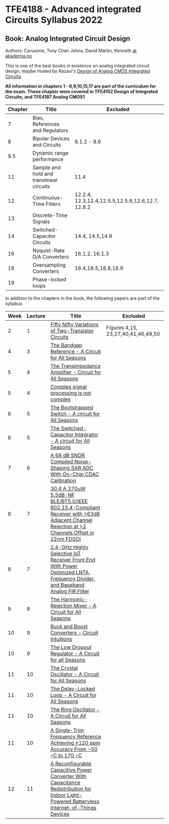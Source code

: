 
# TFE4188 - Advanced integrated Circuits Syllabus 2022

## Book: Analog Integrated Circuit Design
Authors: Carusone, Tony Chan Johns, David Martin, Kenneth [at akademia.no](https://www.akademika.no/analog-integrated-circuit-design/carusone-tony-chan/johns-david/martin-kenneth/9781118092330)

This is one of the best books in
existence on analog integrated circuit design, maybe rivaled by Razavi's [Design of Analog CMOS Integrated Circuits](https://www.amazon.com/Design-Analog-CMOS-Integrated-Circuits/dp/0072380322)

**All information in chapters 1 - 6,9,10,15,17 are part of the curriculum for the
exam. These chapter were covered in TFE4152 Design of Integrated Circuits, and
TFE4187 Analog CMOS1**

| Chapter | Title                                    | Excluded                                          |
|---------|------------------------------------------|---------------------------------------------------|
| 7       | Bias, References and Regulators          |                                                   |
| 8       | Bipolar Devices and Circuits             | 8.1.2 - 8.6                                       |
| 9.5     | Dynamic range performance                |                                                   |
| 11      | Sample and hold and translinear circuits | 11.4                                              |
| 12      | Continuous-Time Filters                  | 12.2.4, 12.3,12.4,12.5.5,12.5.6,12.6,12.7, 12.8.2 |
| 13      | Discrete-Time Signals                    |                                                   |
| 14      | Switched-Capacitor Circuits              | 14.4, 14.5,14.9                                   |
| 16      | Nyquist-Rate D/A Converters              | 16.1.2, 16.1.3                                    |
| 18      | Oversampling Converters                  | 18.4,18.5,18.8,18.9                               |
| 19      | Phase-locked loops                       |                                                   |

In addition to the chapters in the book, the following papers are part of the
syllabus

| Week | Lecture | Title                                                                                                                                                                                       | Excluded                           |
|------|---------|---------------------------------------------------------------------------------------------------------------------------------------------------------------------------------------------|------------------------------------|
| 2    | 1       | [Fifty Nifty Variations of Two-Transistor Circuits](https://ieeexplore.ieee.org/document/9523464)                                                                                           | Figures 4,15, 23,27,40,41,46,49,50 |
| 4    | 3       | [The Bandgap Reference - A Circuit for All Seasons](https://ieeexplore.ieee.org/document/7559954)                                                                                           |                                    |
| 5    | 4       | [The Transimpedance Amplifier - Circuit for All Seasons](https://ieeexplore.ieee.org/document/8635350)                                                                                      |                                    |
| 5    | 4       | [Complex signal processing is not complex](https://ieeexplore.ieee.org/document/1333231)                                                                                                    |                                    |
| 6    | 5       | [The Bootstrapped Switch - A circuit for All Seasons](https://ieeexplore.ieee.org/document/7258484)                                                                                         |                                    |
| 6    | 5       | [The Switched-Capacitor Integrator - A circuit for All Seasons](https://ieeexplore.ieee.org/document/7829485)                                                                               |                                    |
| 7    | 6       | [A 68 dB SNDR Compiled Noise-Shaping SAR ADC With On-Chip CDAC Calibration](https://ieeexplore.ieee.org/document/9056925)                                                                   |                                    |
| 8    | 7       | [30.4 A 370µW 5.5dB-NF BLE/BT5.0/IEEE 802.15.4-Compliant Receiver with >63dB Adjacent Channel Rejection at >2 Channels Offset in 22nm FDSOI](https://ieeexplore.ieee.org/document/9062973)  |                                    |
| 8    | 7       | [2.4-GHz Highly Selective IoT Receiver Front End With Power Optimized LNTA, Frequency Divider, and Baseband Analog FIR Filter](https://ieeexplore.ieee.org/document/9239319)                |                                    |
| 9    | 8       | [The Harmonic-Rejection Mixer - A Circuit for All Seasons](https://ieeexplore.ieee.org/document/8536535)                                                                                    |                                    |
| 10   | 9       | [Buck and Boost Converters - Circuit Intuitions](https://ieeexplore.ieee.org/document/9622191)                                                                                              |                                    |
| 10   | 9       | [The Low Dropout Regulator - A Circuit for all Seasons](https://ieeexplore.ieee.org/document/8741287)                                                                                       |                                    |
| 11   | 10      | [The Crystal Oscillator - A Circuit for All Seasons](https://ieeexplore.ieee.org/document/7954123)                                                                                          |                                    |
| 11   | 10      | [The Delay-Locked Loop - A Circuit for All Seasons ](https://ieeexplore.ieee.org/document/8447468)                                                                                          |                                    |
| 11   | 10      | [The Ring Oscillator - A Circuit for All Seasons ](https://ieeexplore.ieee.org/document/8901474)                                                                                            |                                    |
| 11   | 10      | [A Single-Trim Frequency Reference Achieving ±120 ppm Accuracy From −50 ◦C to 170 ◦C](https://ieeexplore.ieee.org/document/9477289)                                                         |                                    |
| 12   | 11      | [A Reconfigurable Capacitive Power Converter With Capacitance Redistribution for Indoor Light-Powered Batteryless Internet-of-Things Devices](https://ieeexplore.ieee.org/document/9423810) |                                    |

